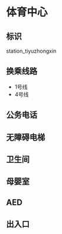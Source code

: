 # 体育中心

## 标识

station_tiyuzhongxin

## 换乘线路

- 1号线
- 4号线

## 公务电话



## 无障碍电梯



## 卫生间



## 母婴室



## AED



## 出入口

